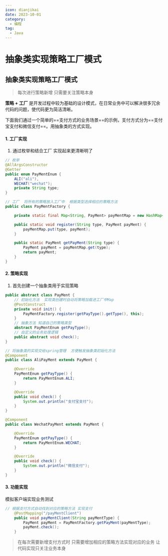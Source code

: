 ```yaml
---
icon: dianjikai
date: 2023-10-01
category:
  - 编程
tag:
  - Java
---
```


# 抽象类实现策略工厂模式

## 抽象类实现策略工厂模式
> 每次进行策略新增  只需要关注策略本身

<!-- more -->


**策略  +  工厂** 是开发过程中较为基础的设计模式，在日常业务中可以解决很多冗余代码的问题，使代码更为简洁清晰。

下面我们通过一个简单的==支付方式的业务场景==的示例，支付方式分为==支付宝支付和微信支付==。用抽象类的方式实现。

#### 1. 工厂实现
1. 通过枚举和结合工厂  实现起来更清晰明了

```java
// 枚举
@AllArgsConstructor
@Getter
public enum PayMentEnum {
    ALI("ali"),
    WECHAT("wechat");
    private String type;
}
```

```java
// 工厂  将所有的策略放入工厂中  根据类型选择相应的策略方法
public class PayMentFactory {

    private static final Map<String, PayMent> payMentMap = new HashMap<>();

    public static void register(String type, PayMent payMent) {
        payMentMap.put(type, payMent);
    }

    public static PayMent getPayMent(String type) {
        PayMent payMent = payMentMap.get(type);
        return payMent;
    }
}
```

#### 2. 策略实现
1. 首先创建一个抽象类用于实现策略

```java
public abstract class PayMent {
    // 初始化方法  实现类创建时自动将策略加载进工厂中Map
    @PostConstruct
    private void init() {
        PayMentFactory.register(getPayType().getType(), this);
    }
	// 抽象方法 知道自己的策略类型
    abstract PayMentEnum getPayType();
	// 自定义的业务处理逻辑
    public abstract void check();
}
```

```java
// 将抽象类的实现交给spring管理  方便触发抽象类初始化方法
@Component
public class AliPayMent extends PayMent {

    @Override
    PayMentEnum getPayType() {
        return PayMentEnum.ALI;
    }

    @Override
    public void check() {
        System.out.println("支付宝支付");
    }
}
```

```java
@Component
public class WechatPayMent extends PayMent {

    @Override
    PayMentEnum getPayType() {
        return PayMentEnum.WECHAT;
    }

    @Override
    public void check() {
        System.out.println("微信支付");
    }
}
```

#### 3. 功能实现
模拟客户端实现业务测试

```java
// 根据支付方式自动找到对应的策略方法 实现支付
    @PostMapping("/payMentClient")
    public void payMentClient(String payMentType) {
        PayMent payMent = PayMentFactory.getPayMent(payMentType);
        payMent.check();
    }
```

> 在每次需要新增支付方式时 只需要增加相应的策略方法实现对应的业务 让代码实现只关注业务本身